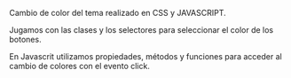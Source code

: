 Cambio de color del tema realizado en CSS y JAVASCRIPT.

Jugamos con las clases y los selectores para seleccionar 
el color de los botones.

En Javascrit utilizamos propiedades, métodos y funciones para acceder al cambio de colores con el evento click.